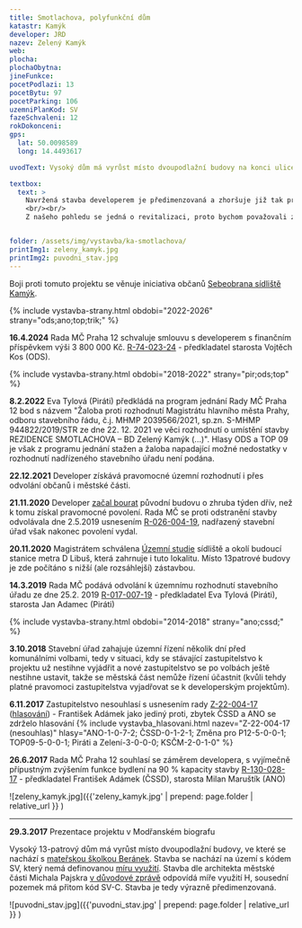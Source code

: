 ```yaml
---
title: Smotlachova, polyfunkční dům
katastr: Kamýk
developer: JRD
nazev: Zelený Kamýk
web:
plocha:
plochaObytna:
jineFunkce:
pocetPodlazi: 13
pocetBytu: 97
pocetParking: 106
uzemniPlanKod: SV
fazeSchvaleni: 12
rokDokonceni:
gps:
  lat: 50.0098589
  long: 14.4493617

uvodText: Vysoký dům má vyrůst místo dvoupodlažní budovy na konci ulice Smotlachova

textbox:
  text: >
    Navržená stavba developerem je předimenzovaná a zhoršuje již tak problematické parkování pro stávající obyvatele. Dále jsme pro striktní respektování územního plánu (SV), který zde dává každé funkci včetně bydlení maximálně 60 % plochy. Bez prostor pro podnikání a setkávání obyvatel se naše městská část mění v noclehárnu. Jediné pozitivum návrhu je zelená střecha.
    <br/><br/>
    Z našeho pohledu se jedná o revitalizaci, proto bychom považovali za přiměřená 3 patra.


folder: /assets/img/vystavba/ka-smotlachova/
printImg1: zeleny_kamyk.jpg
printImg2: puvodni_stav.jpg
---
```


Boji proti tomuto projektu se věnuje iniciativa občanů [Sebeobrana sídliště Kamýk](http://www.sidliste-kamyk.cz/).

{% include vystavba-strany.html obdobi="2022-2026" strany="ods;ano;top;trik;" %}

**16.4.2024** Rada MČ Praha 12 schvaluje smlouvu s developerem s finančním příspěvkem výši 3 800 000 Kč. [R-74-023-24](https://www.praha12.cz/assets/File.ashx?id_org=80112&id_dokumenty=104491) - předkladatel starosta Vojtěch Kos (ODS).

{% include vystavba-strany.html obdobi="2018-2022" strany="pir;ods;top" %}

**8.2.2022** Eva Tylová (Piráti) předkládá na program jednání Rady MČ Praha 12 bod s názvem "Žaloba proti rozhodnutí Magistrátu hlavního města Prahy, odboru stavebního řádu, č.j. MHMP 2039566/2021, sp.zn. S-MHMP 944822/2019/STR ze dne 22. 12. 2021 ve věci rozhodnutí o umístění stavby REZIDENCE SMOTLACHOVA – BD Zelený Kamýk (...)". Hlasy ODS a TOP 09 je však z programu jednání stažen a žaloba napadající možné nedostatky v rozhodnutí nadřízeného stavebního úřadu není podána.

**22.12.2021** Developer získává pravomocné územní rozhodnutí i přes odvolání občanů i městské části.

**21.11.2020** Developer [začal bourat](https://www.praha12.cz/po%2Dnepravomocne%2Ddemolici%2Dskolky%2Dzustaly%2Dsutiny%2Di%2Dzvlastni%2Dpachut/d-80303) původní budovu o zhruba týden dřív, než k tomu získal pravomocné povolení. Rada MČ se proti odstranění stavby odvolávala dne 2.5.2019 usnesením 
[R-026-004-19](https://www.praha12.cz/assets/File.ashx?id_org=80112&id_dokumenty=69391), nadřazený stavební úřad však nakonec povolení vydal.

**20.11.2020** Magistrátem schválena [Územní studie](https://www.praha.eu/jnp/cz/o_meste/magistrat/odbory/odbor_uzemniho_rozvoje/uzemni_planovani/uzemni_studie/studie_platne/) sídliště a okolí budoucí stanice metra D Libuš, která zahrnuje i tuto lokalitu. Místo 13patrové budovy je zde počítáno s nižší (ale rozsáhlejší) zástavbou. 

**14.3.2019** Rada MČ podává odvolání k územnímu rozhodnutí stavebního úřadu ze dne 25.2. 2019 
[R-017-007-19](https://www.praha12.cz/assets/File.ashx?id_org=80112&id_dokumenty=67913) - předkladatel Eva Tylová (Piráti), starosta Jan Adamec (Piráti)

{% include vystavba-strany.html obdobi="2014-2018" strany="ano;cssd;" %}

**3.10.2018** Stavební úřad zahajuje územní řízení několik dní před komunálními volbami, tedy v situaci, kdy se stávající zastupitelstvo k projektu už nestihne vyjádřit a nové zastupitelstvo se po volbách ještě nestihne ustavit, takže se městská část nemůže řízení účastnit (kvůli tehdy platné pravomoci zastupitelstva vyjadřovat se k developerským projektům).

**6.11.2017** Zastupitelstvo nesouhlasí s usnesením rady
[Z-22-004-17](https://www.praha12.cz/assets/File.ashx?id_org=80112&id_dokumenty=69738) ([hlasování](https://www.praha12.cz/assets/File.ashx?id_org=80112&id_dokumenty=58655)) - František Adámek jako jediný proti, zbytek ČSSD a ANO se zdrželo hlasování
{% include vystavba_hlasovani.html nazev="Z-22-004-17 (nesouhlas)" hlasy="ANO-1-0-7-2; ČSSD-0-1-2-1; Změna pro P12-5-0-0-1; TOP09-5-0-0-1; Piráti a Zelení-3-0-0-0; KSČM-2-0-1-0" %}

**26.6.2017** Rada MČ Praha 12 souhlasí se záměrem developera, s vyjímečně přípustným zvýšením funkce bydlení na 90 % kapacity stavby [R-130-028-17](https://www.praha12.cz/assets/File.ashx?id_org=80112&id_dokumenty=67606) - předkladatel František Adámek (ČSSD), starosta Milan Maruštík (ANO)

![zeleny_kamyk.jpg]({{'zeleny_kamyk.jpg' | prepend: page.folder | relative_url }} )

- - -

**29.3.2017** Prezentace projektu v Modřanském biografu

Vysoký 13-patrový dům má vyrůst místo dvoupodlažní budovy, ve které se nachází s [mateřskou školkou Beránek](http://www.msberanek.cz/). Stavba se nachází na území s kódem SV, který nemá definovanou [míru využití](uzemni-plan.html). Stavba dle architekta městské části Michala Pajskra [v důvodové zprávě](http://www.individualniplanovani.cz/wp-content/uploads/2017/09/duvodova-zprava-Smotlachova-cerven2017.pdf) odpovídá míře využití H, sousední pozemek má přitom kód SV-C. Stavba je tedy výrazně předimenzovaná.

![puvodni_stav.jpg]({{'puvodni_stav.jpg' | prepend: page.folder | relative_url }} )
